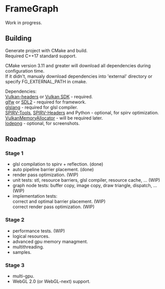 # FrameGraph
Work in progress.

## Building
Generate project with CMake and build.<br/>
Required C++17 standard support.

CMake version 3.11 and greater will download all dependencies during configuration time.<br/>
If it didn't, manualy download dependencies into 'external' directory or specify FG_EXTERNAL_PATH in cmake.

Dependencies:<br/>
[Vulkan-headers](https://github.com/KhronosGroup/Vulkan-Headers) or [Vulkan SDK](https://www.lunarg.com/vulkan-sdk/) - required.<br/>
[glfw](https://github.com/glfw/glfw) or [SDL2](https://www.libsdl.org) - required for framework.<br/>
[glslang](https://github.com/KhronosGroup/glslang) - required for glsl compiler.<br/>
[SPIRV-Tools](https://github.com/KhronosGroup/SPIRV-Tools), [SPIRV-Headers](https://github.com/KhronosGroup/SPIRV-Headers) and Python - optional, for spirv optimization.<br/>
[VulkanMemoryAllocator](https://github.com/GPUOpen-LibrariesAndSDKs/VulkanMemoryAllocator) - will be required later.<br/>
[lodepng](https://github.com/lvandeve/lodepng) - optional, for screenshots.<br/>

## Roadmap
### Stage 1
- glsl compilation to spirv + reflection. (done)<br/>
- auto pipeline barrier placement. (done)<br/>
- render pass optimization. (WIP)<br/>
- unit tests: stl, resource barriers, glsl compiler, resource cache, ... (WIP)<br/>
- graph node tests: buffer copy, image copy, draw triangle, dispatch, ... (WIP)<br/>
- implementation tests:<br/>
    correct and optimal barrier placement. (WIP)<br/>
    correct render pass optimization. (WIP)

### Stage 2
- performance tests. (WIP)<br/>
- logical resources.<br/>
- advanced gpu memory managment.<br/>
- multithreading.<br/>
- samples.<br/>

### Stage 3
- multi-gpu.<br/>
- WebGL 2.0 (or WebGL-next) support.<br/>
